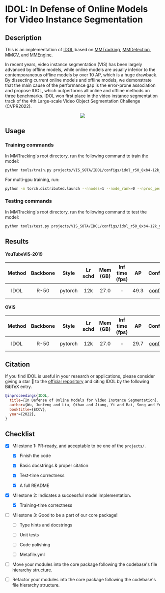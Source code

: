 # IDOL: In Defense of Online Models for Video Instance Segmentation

## Description

This is an implementation of [IDOL](https://github.com/wjf5203/VNext.git) based on [MMTracking](https://github.com/open-mmlab/mmtracking/tree/1.x), [MMDetection](https://github.com/open-mmlab/mmdetection/tree/3.x), [MMCV](https://github.com/open-mmlab/mmcv), and [MMEngine](https://github.com/open-mmlab/mmengine).

In recent years, video instance segmentation (VIS) has been largely advanced by offline models, while online models are usually inferior to the contemporaneous offline models by over 10 AP, which is a huge drawback. By dissecting current online models and offline models, we demonstrate that the main cause of the performance gap is the error-prone association and propose IDOL, which outperforms all online and offline methods on three benchmarks. IDOL won first place in the video instance segmentation track of the 4th Large-scale Video Object Segmentation Challenge (CVPR2022).

<center>
<img src="https://github.com/wjf5203/VNext/blob/main/assets/IDOL/arch.png">
</center>

## Usage

<!-- For a typical model, this section should contain the commands for training and testing. You are also suggested to dump your environment specification to env.yml by `conda env export > env.yml`. -->

### Training commands

In MMTracking's root directory, run the following command to train the model:

```bash
python tools/train.py projects/VIS_SOTA/IDOL/configs/idol_r50_8xb4-12k_youtubevis2019.py
```

For multi-gpu training, run:

```bash
python -m torch.distributed.launch --nnodes=1 --node_rank=0 --nproc_per_node=${NUM_GPUS} --master_port=29506 --master_addr="127.0.0.1" tools/train.py projects/VIS_SOTA/IDOL/configs/idol_r50_8xb4-12k_youtubevis2019.py
```

### Testing commands

In MMTracking's root directory, run the following command to test the model:

```bash
python tools/test.py projects/VIS_SOTA/IDOL/configs/idol_r50_8xb4-12k_youtubevis2019.py ${CHECKPOINT_PATH}
```

## Results

#### YouTubeVIS-2019

| Method | Backbone |  Style  | Lr schd | Mem (GB) | Inf time (fps) |  AP  |                                    Config                                    |         Download         |
| :----: | :------: | :-----: | :-----: | :------: | :------------: | :--: | :--------------------------------------------------------------------------: | :----------------------: |
|  IDOL  |   R-50   | pytorch |   12k   |   27.0   |       -        | 49.3 | [config](projects/VIS_SOTA/IDOL/configs/idol_r50_8xb4-12k_youtubevis2019.py) | [model](<>) \| [log](<>) |

#### OVIS

| Method | Backbone |  Style  | Lr schd | Mem (GB) | Inf time (fps) |  AP  |    Config    |         Download         |
| :----: | :------: | :-----: | :-----: | :------: | :------------: | :--: | :----------: | :----------------------: |
|  IDOL  |   R-50   | pytorch |   12k   |   27.0   |       -        | 29.7 | [config](<>) | [model](<>) \| [log](<>) |

## Citation

If you find IDOL is useful in your research or applications, please consider giving a star 🌟 to the [official repository](https://github.com/wjf5203/VNext) and citing IDOL by the following BibTeX entry.

```BibTeX
@inproceedings{IDOL,
  title={In Defense of Online Models for Video Instance Segmentation},
  author={Wu, Junfeng and Liu, Qihao and Jiang, Yi and Bai, Song and Yuille, Alan and Bai, Xiang},
  booktitle={ECCV},
  year={2022},
}

```

## Checklist

<!-- Here is a checklist illustrating a usual development workflow of a successful project, and also serves as an overview of this project's progress. The PIC (person in charge) or contributors of this project should check all the items that they believe have been finished, which will further be verified by codebase maintainers via a PR.
OpenMMLab's maintainer will review the code to ensure the project's quality. Reaching the first milestone means that this project suffices the minimum requirement of being merged into 'projects/'. But this project is only eligible to become a part of the core package upon attaining the last milestone.
Note that keeping this section up-to-date is crucial not only for this project's developers but the entire community, since there might be some other contributors joining this project and deciding their starting point from this list. It also helps maintainers accurately estimate time and effort on further code polishing, if needed.
A project does not necessarily have to be finished in a single PR, but it's essential for the project to at least reach the first milestone in its very first PR. -->

- [x] Milestone 1: PR-ready, and acceptable to be one of the `projects/`.

  - [x] Finish the code

    <!-- The code's design shall follow existing interfaces and convention. For example, each model component should be registered into `mmdet.registry.MODELS` and configurable via a config file. -->

  - [x] Basic docstrings & proper citation

    <!-- Each major object should contain a docstring, describing its functionality and arguments. If you have adapted the code from other open-source projects, don't forget to cite the source project in docstring and make sure your behavior is not against its license. Typically, we do not accept any code snippet under GPL license. [A Short Guide to Open Source Licenses](https://medium.com/nationwide-technology/a-short-guide-to-open-source-licenses-cf5b1c329edd) -->

  - [x] Test-time correctness

    <!-- If you are reproducing the result from a paper, make sure your model's inference-time performance matches that in the original paper. The weights usually could be obtained by simply renaming the keys in the official pre-trained weights. This test could be skipped though, if you are able to prove the training-time correctness and check the second milestone. -->

  - [x] A full README

    <!-- As this template does. -->

- [x] Milestone 2: Indicates a successful model implementation.

  - [x] Training-time correctness

    <!-- If you are reproducing the result from a paper, checking this item means that you should have trained your model from scratch based on the original paper's specification and verified that the final result matches the report within a minor error range. -->

- [ ] Milestone 3: Good to be a part of our core package!

  - [ ] Type hints and docstrings

    <!-- Ideally *all* the methods should have [type hints](https://www.pythontutorial.net/python-basics/python-type-hints/) and [docstrings](https://google.github.io/styleguide/pyguide.html#381-docstrings). [Example](https://github.com/open-mmlab/mmdetection/blob/5b0d5b40d5c6cfda906db7464ca22cbd4396728a/mmdet/datasets/transforms/transforms.py#L41-L169) -->

  - [ ] Unit tests

    <!-- Unit tests for each module are required. [Example](https://github.com/open-mmlab/mmdetection/blob/5b0d5b40d5c6cfda906db7464ca22cbd4396728a/tests/test_datasets/test_transforms/test_transforms.py#L35-L88) -->

  - [ ] Code polishing

    <!-- Refactor your code according to reviewer's comment. -->

  - [ ] Metafile.yml

    <!-- It will be parsed by MIM and Inferencer. [Example](https://github.com/open-mmlab/mmdetection/blob/3.x/configs/faster_rcnn/metafile.yml) -->

- [ ] Move your modules into the core package following the codebase's file hierarchy structure.

  <!-- In particular, you may have to refactor this README into a standard one. [Example](https://github.com/open-mmlab/mmdetection/blob/3.x/configs/faster_rcnn/README.md) -->

- [ ] Refactor your modules into the core package following the codebase's file hierarchy structure.
